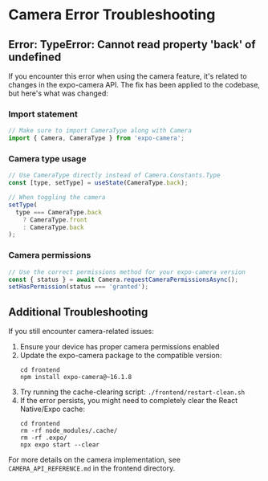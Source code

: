 # Camera Error Troubleshooting

## Error: TypeError: Cannot read property 'back' of undefined

If you encounter this error when using the camera feature, it's related to changes in the expo-camera API. The fix has been applied to the codebase, but here's what was changed:

### Import statement
```javascript
// Make sure to import CameraType along with Camera
import { Camera, CameraType } from 'expo-camera';
```

### Camera type usage
```javascript
// Use CameraType directly instead of Camera.Constants.Type
const [type, setType] = useState(CameraType.back);

// When toggling the camera
setType(
  type === CameraType.back
    ? CameraType.front
    : CameraType.back
);
```

### Camera permissions
```javascript
// Use the correct permissions method for your expo-camera version
const { status } = await Camera.requestCameraPermissionsAsync();
setHasPermission(status === 'granted');
```

## Additional Troubleshooting

If you still encounter camera-related issues:

1. Ensure your device has proper camera permissions enabled
2. Update the expo-camera package to the compatible version:
   ```
   cd frontend
   npm install expo-camera@~16.1.8
   ```
3. Try running the cache-clearing script: `./frontend/restart-clean.sh`
4. If the error persists, you might need to completely clear the React Native/Expo cache:
   ```
   cd frontend
   rm -rf node_modules/.cache/
   rm -rf .expo/
   npx expo start --clear
   ```

For more details on the camera implementation, see `CAMERA_API_REFERENCE.md` in the frontend directory.
